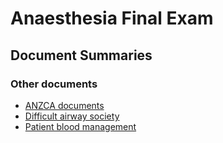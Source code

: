 # Anaesthesia Final Exam

## Document Summaries

### Other documents

- [ANZCA documents](anzca.htm)
- [Difficult airway society](das.htm)
- [Patient blood management](pbm.htm)
